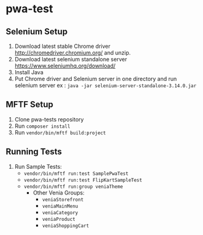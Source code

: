 # pwa-test

## Selenium Setup
1. Download latest stable Chrome driver http://chromedriver.chromium.org/  and unzip.
2. Download latest selenium standalone server https://www.seleniumhq.org/download/
3. Install Java
4. Put Chrome driver and Selenium server in one directory and run selenium server ex : `java -jar selenium-server-standalone-3.14.0.jar`

## MFTF Setup
1. Clone pwa-tests repository
2. Run `composer install`
3. Run `vendor/bin/mftf build:project`

## Running Tests
1. Run Sample Tests:
    * `vendor/bin/mftf run:test SamplePwaTest`
    * `vendor/bin/mftf run:test FlipKartSampleTest`
    * `vendor/bin/mftf run:group veniaTheme`
        - Other Venia Groups:
            * `veniaStorefront`
            * `veniaMainMenu`
            * `veniaCategory`
            * `veniaProduct`
            * `veniaShoppingCart`
